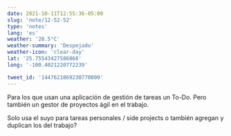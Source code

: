 ```yaml
---
date: 2021-10-11T12:55:36-05:00
slug: 'note/12-52-52'
type: 'notes'
lang: 'es'
weather: '28.5°C'
weather-summary: 'Despejado'
weather-icon: 'clear-day'
lat: '25.75543427586868'
long: '-100.4021220772239'

tweet_id: '1447621869230770000'
---
```

Para los que usan una aplicación de gestión de tareas un To-Do. Pero también un gestor de proyectos ágil en el trabajo.

Solo usa el suyo para tareas personales / side projects o también agregan y duplican los del trabajo?